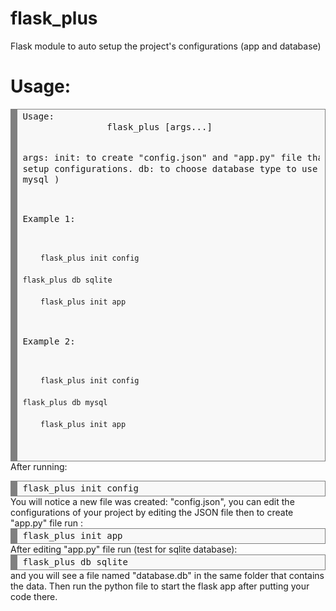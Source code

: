 # flask_plus
Flask module to auto setup the project's configurations (app and database)
# Usage:
<div style="background: #f8f8f8; overflow:auto;width:auto;border:solid gray;border-width:.1em .1em .1em .8em;padding:.2em .6em;"><pre style="margin: 0; line-height: 125%">
Usage:
                flask_plus [args...]

args:
                init: to create "config.json" and "app.py" file that contains setup configurations.
                db: to choose database type to use ( sqlite or mysql )

Example 1:

        flask_plus init config
		
	flask_plus db sqlite

        flask_plus init app


Example 2:

        flask_plus init config
		
	flask_plus db mysql

        flask_plus init app

</pre></div>
After running:
<div style="background: #f8f8f8; overflow:auto;width:auto;border:solid gray;border-width:.1em .1em .1em .8em;padding:.2em .6em;"><pre style="margin: 0; line-height: 125%">flask_plus init config</pre></div>
You will notice a new file was created: "config.json", you can edit the configurations of your project by editing the JSON file then to create "app.py" file run :
<div style="background: #f8f8f8; overflow:auto;width:auto;border:solid gray;border-width:.1em .1em .1em .8em;padding:.2em .6em;"><pre style="margin: 0; line-height: 125%">flask_plus init app</pre></div>
After editing "app.py" file run (test for sqlite database):
<div style="background: #f8f8f8; overflow:auto;width:auto;border:solid gray;border-width:.1em .1em .1em .8em;padding:.2em .6em;"><pre style="margin: 0; line-height: 125%">flask_plus db sqlite</pre></div>
and you will see a file named "database.db" in the same folder that contains the data. Then run the python file to start the flask app after putting your code there.
